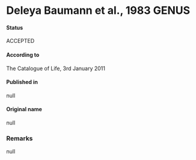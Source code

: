 Deleya Baumann et al., 1983 GENUS
=======

#### Status
ACCEPTED

#### According to
The Catalogue of Life, 3rd January 2011

#### Published in
null

#### Original name
null

### Remarks
null